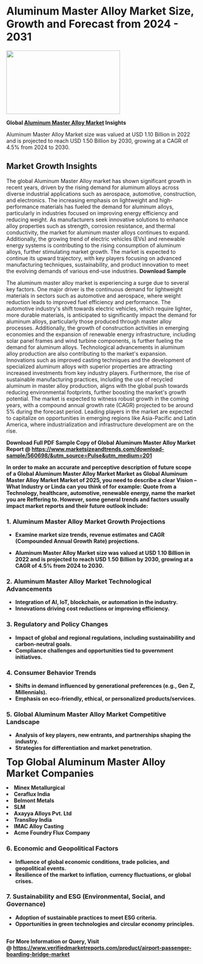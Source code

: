 <H1>Aluminum Master Alloy Market Size, Growth and Forecast from 2024 - 2031</H1><img class="aligncenter size-medium wp-image-584254" src="https://thirdeyenews.in/wp-content/uploads/2024/09/Global-Market-Research-300x168.jpeg" alt="" width="300" height="168" /><p><strong>Global&nbsp;<a href="https://www.marketsizeandtrends.com/download-sample/560698/&amp;utm_source=Pulse&amp;utm_medium=201">Aluminum Master Alloy Market</a> Insights</strong></p><p>Aluminum Master Alloy Market size was valued at USD 1.10 Billion in 2022 and is projected to reach USD 1.50 Billion by 2030, growing at a CAGR of 4.5% from 2024 to 2030.</p><p><h2>Market Growth Insights</h2> <p>The global Aluminum Master Alloy market has shown significant growth in recent years, driven by the rising demand for aluminum alloys across diverse industrial applications such as aerospace, automotive, construction, and electronics. The increasing emphasis on lightweight and high-performance materials has fueled the demand for aluminum alloys, particularly in industries focused on improving energy efficiency and reducing weight. As manufacturers seek innovative solutions to enhance alloy properties such as strength, corrosion resistance, and thermal conductivity, the market for aluminum master alloys continues to expand. Additionally, the growing trend of electric vehicles (EVs) and renewable energy systems is contributing to the rising consumption of aluminum alloys, further stimulating market growth. The market is expected to continue its upward trajectory, with key players focusing on advanced manufacturing techniques, sustainability, and product innovation to meet the evolving demands of various end-use industries. <strong>Download Sample</strong></p> <p>The aluminum master alloy market is experiencing a surge due to several key factors. One major driver is the continuous demand for lightweight materials in sectors such as automotive and aerospace, where weight reduction leads to improved fuel efficiency and performance. The automotive industry's shift towards electric vehicles, which require lighter, more durable materials, is anticipated to significantly impact the demand for aluminum alloys, particularly those produced through master alloy processes. Additionally, the growth of construction activities in emerging economies and the expansion of renewable energy infrastructure, including solar panel frames and wind turbine components, is further fueling the demand for aluminum alloys. Technological advancements in aluminum alloy production are also contributing to the market's expansion. Innovations such as improved casting techniques and the development of specialized aluminum alloys with superior properties are attracting increased investments from key industry players. Furthermore, the rise of sustainable manufacturing practices, including the use of recycled aluminum in master alloy production, aligns with the global push towards reducing environmental footprints, further boosting the market's growth potential. The market is expected to witness robust growth in the coming years, with a compound annual growth rate (CAGR) projected to be around 5% during the forecast period. Leading players in the market are expected to capitalize on opportunities in emerging regions like Asia-Pacific and Latin America, where industrialization and infrastructure development are on the rise. <strong></p><p><span class=""><strong>Download Full PDF Sample Copy of Global Aluminum Master Alloy Market Report</strong> @ <a href="https://www.marketsizeandtrends.com/download-sample/560698/&amp;utm_source=Pulse&amp;utm_medium=201" target="_blank">https://www.marketsizeandtrends.com/download-sample/560698/&amp;utm_source=Pulse&amp;utm_medium=201</a></span></p><p>In order to make an accurate and perceptive description of future scope of a Global&nbsp;Aluminum Master Alloy Market Market as Global&nbsp;Aluminum Master Alloy Market Market of 2025, you need to describe a clear Vision &ndash; What Industry or Linda can you think of for example: Quote from a Technology, healthcare, automotive, renewable energy, name the market you are Reffering to. However, some general trends and factors usually impact market reports and their future outlook include:</p><h3>1.&nbsp;<strong>Aluminum Master Alloy Market Growth Projections</strong></h3><ul><li>Examine market size trends, revenue estimates and CAGR (Compounded Annual Growth Rate) projections.</li><li><p>Aluminum Master Alloy Market size was valued at USD 1.10 Billion in 2022 and is projected to reach USD 1.50 Billion by 2030, growing at a CAGR of 4.5% from 2024 to 2030.</p></li></ul><h3>2.&nbsp;<strong>Aluminum Master Alloy Market Technological Advancements</strong></h3><ul><li>Integration of AI, IoT, blockchain, or automation in the industry.</li><li>Innovations driving cost reductions or improving efficiency.</li></ul><h3>3.&nbsp;<strong>Regulatory and Policy Changes</strong></h3><ul><li>Impact of global and regional regulations, including sustainability and carbon-neutral goals.</li><li>Compliance challenges and opportunities tied to government initiatives.</li></ul><h3>4.&nbsp;<strong>Consumer Behavior Trends</strong></h3><ul><li>Shifts in demand influenced by generational preferences (e.g., Gen Z, Millennials).</li><li>Emphasis on eco-friendly, ethical, or personalized products/services.</li></ul><h3>5.&nbsp;<strong>Global Aluminum Master Alloy Market Competitive Landscape</strong></h3><ul><li>Analysis of key players, new entrants, and partnerships shaping the industry.</li><li>Strategies for differentiation and market penetration.</li></ul><p data-pm-slice="1 1 []"><span style="color: inherit; font-family: inherit; font-size: 25px;">Top Global Aluminum Master Alloy Market Companies</span></p><div class="" data-test-id=""><p><li>Minex Metallurgical</li><li> Ceraflux India</li><li> Belmont Metals</li><li> SLM</li><li> Axayya Alloys Pvt. Ltd</li><li> Translloy India</li><li> IMAC Alloy Casting</li><li> Acme Foundry Flux Company</li></p></div><h3>6.&nbsp;<strong>Economic and Geopolitical Factors</strong></h3><ul><li>Influence of global economic conditions, trade policies, and geopolitical events.</li><li>Resilience of the market to inflation, currency fluctuations, or global crises.</li></ul><h3>7.&nbsp;<strong>Sustainability and ESG (Environmental, Social, and Governance)</strong></h3><ul><li>Adoption of sustainable practices to meet ESG criteria.</li><li>Opportunities in green technologies and circular economy principles.</li></ul><h2><strong style="font-size: 14px;">For More Information or Query, Visit @&nbsp;</strong><a style="background-color: #ffffff; font-size: 14px;" href="https://www.marketsizeandtrends.com/report/aluminum-master-alloy-market/" target="_blank">https://www.verifiedmarketreports.com/product/airport-passenger-boarding-bridge-market</a></h2>
